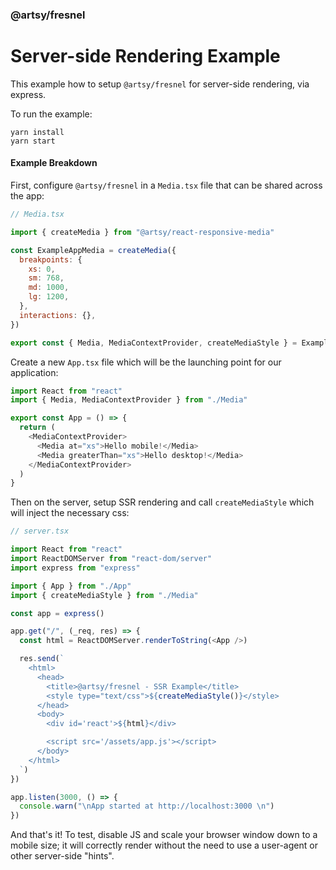 ### @artsy/fresnel

# Server-side Rendering Example

This example how to setup `@artsy/fresnel` for server-side rendering, via express.

To run the example:

```
yarn install
yarn start
```

#### Example Breakdown

First, configure `@artsy/fresnel` in a `Media.tsx` file that can be shared across the app:

```js
// Media.tsx

import { createMedia } from "@artsy/react-responsive-media"

const ExampleAppMedia = createMedia({
  breakpoints: {
    xs: 0,
    sm: 768,
    md: 1000,
    lg: 1200,
  },
  interactions: {},
})

export const { Media, MediaContextProvider, createMediaStyle } = ExampleAppMedia
```

Create a new `App.tsx` file which will be the launching point for our application:

```js
import React from "react"
import { Media, MediaContextProvider } from "./Media"

export const App = () => {
  return (
    <MediaContextProvider>
      <Media at="xs">Hello mobile!</Media>
      <Media greaterThan="xs">Hello desktop!</Media>
    </MediaContextProvider>
  )
}
```

Then on the server, setup SSR rendering and call `createMediaStyle` which will inject the necessary css:

```js
// server.tsx

import React from "react"
import ReactDOMServer from "react-dom/server"
import express from "express"

import { App } from "./App"
import { createMediaStyle } from "./Media"

const app = express()

app.get("/", (_req, res) => {
  const html = ReactDOMServer.renderToString(<App />)

  res.send(`
    <html>
      <head>
        <title>@artsy/fresnel - SSR Example</title>
        <style type="text/css">${createMediaStyle()}</style>
      </head>
      <body>
        <div id='react'>${html}</div>

        <script src='/assets/app.js'></script>
      </body>
    </html>
  `)
})

app.listen(3000, () => {
  console.warn("\nApp started at http://localhost:3000 \n")
})
```

And that's it! To test, disable JS and scale your browser window down to a mobile size; it will correctly render without the need to use a user-agent or other server-side "hints".
